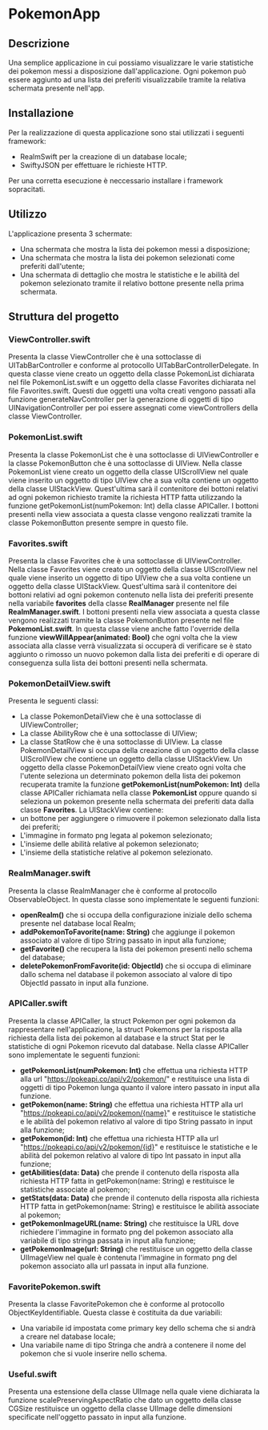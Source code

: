 # PokemonApp

## Descrizione

Una semplice applicazione in cui possiamo visualizzare le varie statistiche dei pokemon messi a disposizione dall'applicazione.
Ogni pokemon può essere aggiunto ad una lista dei preferiti visualizzabile tramite la relativa schermata presente nell'app.

## Installazione
Per la realizzazione di questa applicazione sono stai utilizzati i seguenti framework: 
* RealmSwift per la creazione di un database locale;
* SwiftyJSON per effettuare le richieste HTTP.

Per una corretta esecuzione è neccessario installare i framework sopracitati.

## Utilizzo
L'applicazione presenta 3 schermate:
* Una schermata che mostra la lista dei pokemon messi a disposizione;
* Una schermata che mostra la lista dei pokemon selezionati come preferiti dall'utente;
* Una schermata di dettaglio che mostra le statistiche e le abilità del pokemon selezionato tramite il relativo bottone presente nella prima schermata.

## Struttura del progetto

### ViewController.swift
Presenta la classe ViewController che è una sottoclasse di UITabBarController e conforme al protocollo UITabBarControllerDelegate.
In questa classe viene creato un oggetto della classe PokemonList dichiarata nel file PokemonList.swift e un oggetto della classe Favorites dichiarata
nel file Favorites.swift. Questi due oggetti una volta creati vengono passati alla funzione generateNavController per la generazione di oggetti
di tipo UINavigationController per poi essere assegnati come viewControllers della classe ViewController.


### PokemonList.swift
Presenta la classe PokemonList che è una sottoclasse di UIViewController e la classe PokemonButton che è una sottoclasse di UIView.
Nella classe PokemonList viene creato un oggetto della classe UIScrollView nel quale viene inserito un oggetto di tipo UIView che a sua volta contiene
un oggetto della classe UIStackView. Quest'ultima sarà il contenitore dei bottoni relativi ad ogni pokemon richiesto tramite la richiesta HTTP fatta utilizzando la funzione getPokemonList(numPokemon: Int) della classe APICaller. I bottoni presenti nella view associata a questa classe vengono realizzati tramite la classe PokemonButton presente sempre in questo file.


### Favorites.swift
Presenta la classe Favorites che è una sottoclasse di UIViewController.
Nella classe Favorites viene creato un oggetto della classe UIScrollView nel quale viene inserito un oggetto di tipo UIView che a sua volta contiene
un oggetto della classe UIStackView. Quest'ultima sarà il contenitore dei bottoni relativi ad ogni pokemon contenuto nella lista dei preferiti presente nella variabile **favorites** della classe **RealManager** presente nel file **RealmManager.swift**. I bottoni presenti nella view associata a questa classe vengono realizzati tramite la classe PokemonButton presente nel file **PokemonList.swift**.
In questa classe viene anche fatto l'override della funzione **viewWillAppear(animated: Bool)** che ogni volta che la view associata alla classe verrà
visualizzata si occuperà di verificare se è stato aggiunto o rimosso un nuovo pokemon dalla lista dei preferiti e di operare di conseguenza sulla lista dei bottoni presenti nella schermata. 


### PokemonDetailView.swift
Presenta le seguenti classi:
* La classe PokemonDetailView che è una sottoclasse di UIViewController;
* La classe AbilityRow che è una sottoclasse di UIView;
* La classe StatRow che è una sottoclasse di UIView.
La classe PokemonDetailView si occupa della creazione di un oggetto della classe UIScrollView che contiene un oggetto della classe UIStackView. Un oggetto della classe PokemonDetailView viene creato ogni volta che l'utente seleziona un determinato pokemon della lista dei pokemon recuperata tramite la funzione **getPokemonList(numPokemon: Int)** della classe APICaller richiamata nella classe **PokemonList** oppure quando si seleziona un pokemon presente nella schermata dei preferiti data dalla classe **Favorites**.
La UIStackView contiene:
* un bottone per aggiungere o rimuovere il pokemon selezionato dalla lista dei preferiti;
* L'immagine in formato png legata al pokemon selezionato;
* L'insieme delle abilità relative al pokemon selezionato;
* L'insieme della statistiche relative al pokemon selezionato.


### RealmManager.swift
Presenta la classe RealmManager che è conforme al protocollo ObservableObject.
In questa classe sono implementate le seguenti funzioni:
* **openRealm()** che si occupa della configurazione iniziale dello schema presente nel database local Realm;
* **addPokemonToFavorite(name: String)** che aggiunge il pokemon associato al valore di tipo String passato in input alla funzione;
* **getFavorite()** che recupera la lista dei pokemon presenti nello schema del database;
* **deletePokemonFromFavorite(id: ObjectId)** che si occupa di eliminare dallo schema nel database il pokemon associato al valore di tipo ObjectId passato
in input alla funzione.


### APICaller.swift
Presenta la classe APICaller, la struct Pokemon per ogni pokemon da rappresentare nell'applicazione, la struct Pokemons per la risposta alla richiesta della lista dei pokemon al database e la struct Stat per le statistiche di ogni Pokemon ricevuto dal database.
Nella classe APICaller sono implementate le seguenti funzioni:
* **getPokemonList(numPokemon: Int)** che effettua una richiesta HTTP alla url "https://pokeapi.co/api/v2/pokemon/" e restituisce una lista di oggetti di tipo Pokemon lunga quanto il valore intero passato in input alla funzione. 
* **getPokemon(name: String)** che effettua una richiesta HTTP alla url "https://pokeapi.co/api/v2/pokemon/{name}" e restituisce le statistiche e le abilità del pokemon relativo al valore di tipo String passato in input alla funzione;
* **getPokemon(id: Int)** che effettua una richiesta HTTP alla url "https://pokeapi.co/api/v2/pokemon/{id}" e restituisce le statistiche e le abilità del pokemon relativo al valore di tipo Int passato in input alla funzione;
* **getAbilities(data: Data)** che prende il contenuto della risposta alla richiesta HTTP fatta in getPokemon(name: String) e restituisce le statistiche associate al pokemon;
* **getStats(data: Data)** che prende il contenuto della risposta alla richiesta HTTP fatta in getPokemon(name: String) e restituisce le abilità associate al pokemon;
* **getPokemonImageURL(name: String)** che restituisce la URL dove richiedere l'immagine in formato png del pokemon associato alla variabile di tipo stringa passata in input alla funzione;
* **getPokemonImage(url: String)** che restituisce un oggetto della classe UIImageView nel quale è contenuta l'immagine in formato png del pokemon associato alla url passata in input alla funzione.


### FavoritePokemon.swift
Presenta la classe FavoritePokemon che è conforme al protocollo ObjectKeyIdentifiable.
Questa classe è costituita da due variabili: 
* Una variabile id impostata come primary key dello schema che si andrà a creare nel database locale;
* Una variabile name di tipo Stringa che andrà a contenere il nome del pokemon che si vuole inserire nello schema.


### Useful.swift
Presenta una estensione della classe UIImage nella quale viene dichiarata la funzione scalePreservingAspectRatio che dato un oggetto della classe CGSize restituisce un oggetto della classe UIImage delle dimensioni specificate nell'oggetto passato in input alla funzione.



